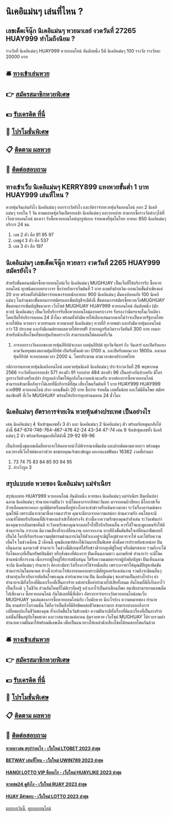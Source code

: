 # นิเคอิแม่นๆ เล่นที่ไหน ?
## เลขเด็ดเจ๊นุ๊ก นิเคอิแม่นๆ หวยมาเลย์ งวดวันที่ 27265 HUAY999 ทำไมถึงนิยม ?
รางวัลที่ นิเคอิแม่นๆ HUAY999 หวยออนไลน์ อันดับหนึ่ง 5มี นิเคอิแม่นๆ 100 รางวัล รางวัลละ 20000 บาท

## 🛎 [ทางเข้าเล่นหวย](https://bit.ly/3BG5bNw)
## 👉 [สมัครสมาชิกหวยพิเศษ](https://bit.ly/3BG5bNw)
## 💵 [รับเครดิต ที่นี่](https://bit.ly/3C3mvgS)
## 👑 [โปรโมชั่นพิเศษ](https://bit.ly/3C3mvgS)
## 📋 [ติดตาม ผลหวย](https://bit.ly/3C3mvgS)
## 📱 [ติดต่อสอบถาม](https://bit.ly/3C3mvgS)

## ทางเข้าเว็บ นิเคอิแม่นๆ KERRY899 แทงหวยขั้นต่ำ 1 บาท HUAY999 เล่นที่ไหน ?
หวยหุ้นจีนเล่นยังไง นิเคอิแม่นๆ ออกรางวัลยังไง และอัตราจ่ายหวยหุ้นจีนออนไลน์ ออก 2 นิเคอิแม่นๆ รอบใน 1 วัน ตามตลาดหุ้นจีนเปิดรอบเช้า นิเคอิแม่นๆ และรอบบ่าย สามารถซื้อรางวัลต่างๆได้ที่ เว็บหวยออนไลน์ ของเรา รับซื้อหวยออนไลน์ทุกรูปแบบ จ่ายแพงที่สุดในไทย บาทละ 850 นิเคอิแม่นๆ บริการ 24 ชม.
1. เลข 2 ตัว คือ 91 95 97
2. เลขธูป 3 ตัว คือ 537
3. เลข 3 ตัว คือ 197

## นิเคอิแม่นๆ เลขเด็ดเจ๊นุ๊ก หวยลาว งวดวันที่ 2265 HUAY999 สมัครยังไง ?
สำหรับขั้นตอนสมัครซื้อหวยออนไลน์เว็บ นิเคอิแม่นๆ MUGHUAY เป็นเว็บที่ให้บริการรับ ซื้อหวยออนไลน์ ทุกชนิดแบบครบวงจร ซื้อง่ายกับเราเริ่มต้นที่ 1 บาท แถมยังฝากเงิน-ถอนเงินขั้นต่ำเพียงแค่ 20 บาท พร้อมทั้งยังมีอัตราจ่ายแพงจ่ายหนักบาทละ 900 นิเคอิแม่นๆ มั่นคงปลอดภัย 100 นิเคอิแม่นๆ ในส่วนของขั้นตอนการสมัครและเพิ่มบัญชีจะมีดังนี้
ขั้นตอนการสมัครซื้อหวยเว็บMUGHUAY
ขั้นตอนการเพิ่มบัญชีธนาคาร
เว็บไซต์ MUGHUAY HUAY999 หวยออนไลน์ อันดับหนึ่ง (มักหวย) นิเคอิแม่นๆ เป็นเว็บที่บริการรับซื้อหวยออนไลน์แบบครบวงจร รับรองว่ามีครบจบในเว็บเดียว โดยเปิดให้บริการตลอด 24 ชั่วโมง พร้อมทั้งยังมีหวยให้เลือกเล่นมากมายไม่ว่าจะเป็นหวยรัฐบาลไทย หวยใต้ดิน หวยลาว หวยฮานอย หวยมาเลย์ นิเคอิแม่นๆ หวยยี่กี หวยพม่า และยังมีหวยหุ้นออนไลน์ กว่า 13 ประเทศ และยังมีเกมส์ทายผลหวยให้ทายฟรี ถ้าทายถูกรับเงินรางวัลทันที 300 บาท เหมาะสำหรับนักเสี่ยงโชคที่ชอบลุ้นกับผลรางวัล สามารถเล่นได้ตลอดทั้งวัน
1. การออกรางวัลออกของหวยหุ้นอียิปต์จะออก ผลหุ้นอียิปต์ ทุกวันจันทร์ ถึง วันเสาร์ และปิดรับเเทงตามวันหยุดของตลาดหุ้นอียิปต์ เปิดรับตั้งแต่เวลา 0100 น. และปิดรับตอนเวลา 1800น. และผลหุ้นอียิปต์ จะออกตอนเวลา 2000 น. โดยประมาณ ตามเวลาของประเทศไทย

กติกาการแทงหวยหุ้นนิเคอิออนไลน์
ผลหวยหุ้นนิเคอิ นิเคอิแม่นๆ ประจำงวดวันที่ 26 พฤษภาคม 2566 รางวัลที่ออกรอบเช้า 571 สองตัว 91 รอบบ่าย 484 สองตัว 96 เป็นอย่างกันบ้างครับ มีใครถูกรางวัลบ้างหรือเปล่า ถ้าถูกแล้วก็ขอให้ถูกอีกในงวดหน้านะครับ หากต้องการซื้อหวยออนไลน์ สามารถเข้ามาซื้อกับเราได้เลยที่นี่บริการดีที่สุด เสี่ยงโชคเริ่มต้นที่ 1 บาท HUAY999 HUAY999 หวย999 หวยออนไลน์ ฝาก-ถอนขั้นต่ำ 20 บาท ซื้อง่าย จ่ายเต็ม เลขอั้นน้อย และไม่มีคืนโพย สมัครสมาชิกฟรี ที่เว็บ MUGHUAY พร้อมให้บริการทุกท่านตลอด 24 ชั่วโมง

## นิเคอิแม่นๆ อัตราการจ่ายเงิน หวยหุ้นต่างประเทศ เป็นอย่างไร
เด่น นิเคอิแม่นๆ 4 จับเข้าชุดเลขทั้ง 3 ตัว และ นิเคอิแม่นๆ 2 นิเคอิแม่นๆ ตัว พร้อมจับหมุนกลับได้ดังนี้
647-674-746-764-467-476
42-24
43-34
47-74
เด่น 9 จับเข้าชุดเลขทั้ง นิเคอิแม่นๆ 2 ตัว พร้อมจับหมุนกลับได้ดังนี้
29-92
69-96

เป็นอีกหนึ่งชุดเลขเด็ดที่อยากจะให้คอหวยนำไปพิจารณาเพิ่มเติม และฝากติดตามหวยลาว พร้อมชุดแนวทางที่เว็บไซต์ของเราด้วย
ขอขอบคุณเจ้าของข้อมูล
ผลงานเลขฟันธง 16362 งวดที่ผ่านมา
1. 73 74 75 83 84 85 93 94 95
2. ล่างวิ่งรูด 3

## สรุปแบบย่อ หวยซอง นิเคอิแม่นๆ แม่จำเนียร
สรุปแบบย่อ HUAY999 หวยออนไลน์ อันดับหนึ่ง หวยซอง นิเคอิแม่นๆ แม่จำเนียร ฝันเห็นปลาฉลาม นิเคอิแม่นๆ ทำนายความฝันว่า จะมีโชคลาภจากทิสตะวันตก มาจากคนผิวสีทอง มีโอกาสเจ็บป่วยเลือดตกยางออก ญาติมิตรหรือคนที่อยู่ห่างไกลจะส่งข่าวหรือเดินทางมาหา ระวังเรื่องอารมณ์ของคุณให้ดี เพราะมันจะนำมาซึ่งความเลวร้าย คุณจะมีลาภจากความเสน่หา
ด้านความรัก คนโสดจะมีเกณฑ์ได้พบรักกับคนที่มีเจ้าของแล้วเข้าให้อย่างจัง ช่วงนี้ดวงความรักของคุณกำลังเด่น ระวังแฟนเก่าของคุณจะกลับมาขอคืนดี ระวังคนรักของคุณจะเผลอใจไปปิ๊งรักกับคนอื่น ควรใส่ใจและดูแลคนรักให้ดี
ด้านการเงิน การงาน มีความเสี่ยงที่จะเปลี่ยนงาน ออกจากงาน บางทีถึงขั้นตัดสินใจเปลี่ยนอาชีพเลยก็เป็นได้ ใครที่เรียกร้องความยุติธรรมด้านการเงินให้ตัวเองอยู่จะมีผู้ใหญ่ช่วยเจรจาให้ และได้รับความเห็นใจ ในช่วงเดือน 2 เดือนนี้ คุณมีเกณฑ์ต้องใช้เงินมากเป็นพิเศษ ดังนั้นควรประหยัดซะหน่อย
ฝันเห็นฉลาม ฉลามวาฬ ทำนายว่า ในช่วงนี้มีเกณฑ์ได้รับข่าวดีจากญาติผู้ใหญ่ หรือมิตรสหาย รวมถึงจะได้รับโชคลาภที่เป็นทรัพย์สินมีค่า หรือสิ่งของที่ต้องการ
ฝันเห็นฉลามขาว ฉลามยักษ์ ทำนายว่า จะมีโชคด้านหน้าที่การงาน เนื่องจากผู้ใหญ่ให้การสนับสนุน ได้รับความเมตตาจากผู้บังคับบัญชา
ฝันเห็นฉลามจะกัด นิเคอิแม่นๆ ทำนายว่า ต้องระมัดระวังเรื่องการใช้จ่ายมือเติบ เพราะอาจทำให้คุณมีปัญหาติดขัดด้านการเงินในอนาคต ช่วงนี้จะทำอะไรต้องรอบคอบเพราะมีศัตรูคอยจ้องเล่นงาน รวมถึงจะมีคนอื่นๆ เข้ามายุ่งเกี่ยวกับการตัดสินใจของคุณ
คำทำนายความ ฝัน นิเคอิแม่นๆ ของท่านเป็นอย่างไรบ้าง คำทำนายจะมีทั้งเรื่องที่ดีและเรื่องที่เป็นลางร้าย แต่อย่าเชื่อคำทำนายไปเสียทั้งหมด อันไหนที่ดีก็เก็บเอาไว้เป็นเรื่องดี ๆ ในชีวิต ส่วนอันไหนที่ไม่ดีเราก็แค่รู้ แล้วเอาไว้เป็นคำเตือนก็พอ สมาชิกสามารถจดเลขเด็ดไปเสี่ยงดวง ซื้อหวยออนไลน์ กันได้เลยที่นี่ที่เดียว
อัตราการจ่ายรางวัลหวยออนไลน์บนเว็บ MUGHUAY
จุดเด่นของการซื้อหวยออนไลน์กับ เว็บมักหวย มีอะไรบ้าง
ความหมายของ ทำนายฝัน ตามตำราโบราณนั้น ได้ถือว่าเป็นสิ่งที่มีอิทธิพลต่อชีวิตของเรามาก สามารถบ่งบอกถึงการเปลี่ยนแปลงในชีวิตของคุณ ที่จะเกิดขึ้นในวันข้างหน้า ความฝันจะมีทั้งเรื่องที่ดีและเรื่องที่เป็นลางร้าย แต่นั้นก็ขึ้นอยู่กับโชคชะตา และวาสนาของแต่ละคน ลุ้นรวยหวย เว็บไซต์ MUGHUAY ได้รวบรวมคำทำนายความฝันมาให้พร้อมตีเลขเด็ด เพื่อเป็นแนวทางให้เหล่านักเสี่ยงโชคได้ทดสอบโชคกันด้วย

## 🛎 [ทางเข้าเล่นหวย](https://bit.ly/3BG5bNw)
## 👉 [สมัครสมาชิกหวยพิเศษ](https://bit.ly/3BG5bNw)
## 💵 [รับเครดิต ที่นี่](https://bit.ly/3C3mvgS)
## 👑 [โปรโมชั่นพิเศษ](https://bit.ly/3C3mvgS)
## 📋 [ติดตาม ผลหวย](https://bit.ly/3C3mvgS)
## 📱 [ติดต่อสอบถาม](https://bit.ly/3C3mvgS)

#### [หวยลาวสด สรุปว่าอะไร - เว็บใหม่ LTOBET 2023 ล่าสุด](https://atom.io/themes/หวยลาวสด%20สรุปว่าอะไร%20-%20เว็บใหม่%20ltobet%202023%20ล่าสุด)
#### [BETWAY เล่นที่ไหน - เว็บใหม่ UWIN789 2023 ล่าสุด](https://atom.io/themes/betway%20เล่นที่ไหน%20-%20เว็บใหม่%20uwin789%202023%20ล่าสุด)
#### [HANOI LOTTO VIP คืออะไร - เว็บใหม่ HUAYLIKE 2023 ล่าสุด](https://atom.io/themes/hanoi%20lotto%20vip%20คืออะไร%20-%20เว็บใหม่%20huaylike%202023%20ล่าสุด)
#### [หวยสด24 ดูยังไง - เว็บใหม่ RUAY 2023 ล่าสุด](https://atom.io/themes/หวยสด24%20ดูยังไง%20-%20เว็บใหม่%20ruay%202023%20ล่าสุด)
#### [HUAY มีคำตอบ - เว็บใหม่ LOTTO 2023 ล่าสุด](https://atom.io/themes/huay%20มีคำตอบ%20-%20เว็บใหม่%20lotto%202023%20ล่าสุด)

[ผลบอลวันนี้](https://siamsport.tv "ผลบอลวันนี้"), [ดูบอลออนไลน์](https://siamsport.tv/ดูบอลสด "ดูบอลออนไลน์")
